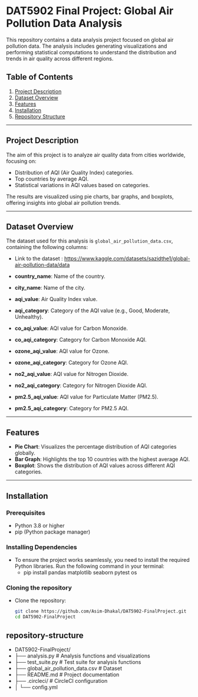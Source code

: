 # DAT5902 Final Project: Global Air Pollution Data Analysis

This repository contains a data analysis project focused on global air pollution data. The analysis includes generating visualizations and performing statistical computations to understand the distribution and trends in air quality across different regions.

## Table of Contents
1. [Project Description](#project-description)
2. [Dataset Overview](#dataset-overview)
3. [Features](#features)
4. [Installation](#installation)
8. [Repository Structure](#repository-structure)

---

## Project Description

The aim of this project is to analyze air quality data from cities worldwide, focusing on:
- Distribution of AQI (Air Quality Index) categories.
- Top countries by average AQI.
- Statistical variations in AQI values based on categories.

The results are visualized using pie charts, bar graphs, and boxplots, offering insights into global air pollution trends.

---

## Dataset Overview

The dataset used for this analysis is `global_air_pollution_data.csv`, containing the following columns:
- Link to the dataset : https://www.kaggle.com/datasets/sazidthe1/global-air-pollution-data/data

- **country_name**: Name of the country.
- **city_name**: Name of the city.
- **aqi_value**: Air Quality Index value.
- **aqi_category**: Category of the AQI value (e.g., Good, Moderate, Unhealthy).
- **co_aqi_value**: AQI value for Carbon Monoxide.
- **co_aqi_category**: Category for Carbon Monoxide AQI.
- **ozone_aqi_value**: AQI value for Ozone.
- **ozone_aqi_category**: Category for Ozone AQI.
- **no2_aqi_value**: AQI value for Nitrogen Dioxide.
- **no2_aqi_category**: Category for Nitrogen Dioxide AQI.
- **pm2.5_aqi_value**: AQI value for Particulate Matter (PM2.5).
- **pm2.5_aqi_category**: Category for PM2.5 AQI.

---

## Features

- **Pie Chart**: Visualizes the percentage distribution of AQI categories globally.
- **Bar Graph**: Highlights the top 10 countries with the highest average AQI.
- **Boxplot**: Shows the distribution of AQI values across different AQI categories.

---

## Installation

### Prerequisites
- Python 3.8 or higher
- pip (Python package manager)

### Installing Dependencies
- To ensure the project works seamlessly, you need to install the required Python libraries. Run the following command in your terminal:
    - pip install pandas matplotlib seaborn pytest os


### Cloning the repository
- Clone the repository:
   ```bash
   git clone https://github.com/Asim-Dhakal/DAT5902-FinalProject.git
   cd DAT5902-FinalProject


## repository-structure 

- DAT5902-FinalProject/
- ├── analysis.py             # Analysis functions and visualizations
- ├── test_suite.py           # Test suite for analysis functions
- ├── global_air_pollution_data.csv # Dataset
- ├── README.md               # Project documentation
- ├── .circleci/              # CircleCI configuration
- │   └── config.yml
